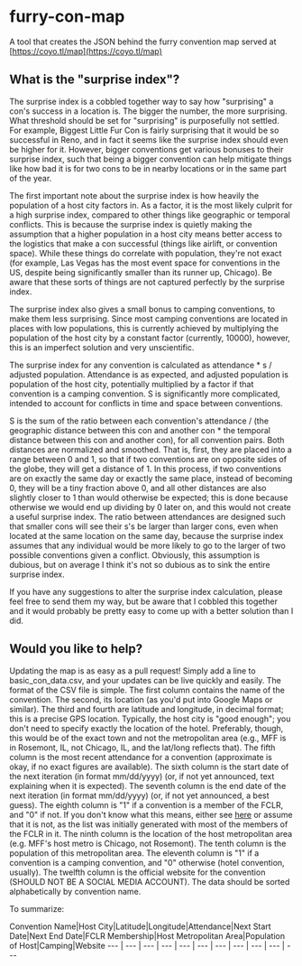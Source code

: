 # furry-con-map
A tool that creates the JSON behind the furry convention map served at [https://coyo.tl/map](https://coyo.tl/map)

## What is the "surprise index"?
The surprise index is a cobbled together way to say how "surprising" a con's success in a location is. The bigger the number, the more surprising. What threshold should be set for "surprising" is purposefully not settled. For example, Biggest Little Fur Con is fairly surprising that it would be so successful in Reno, and in fact it seems like the surprise index should even be higher for it. However, bigger conventions get various bonuses to their surprise index, such that being a bigger convention can help mitigate things like how bad it is for two cons to be in nearby locations or in the same part of the year.

The first important note about the surprise index is how heavily the population of a host city factors in. As a factor, it is the most likely culprit for a high surprise index, compared to other things like geographic or temporal conflicts. This is because the surprise index is quietly making the assumption that a higher population in a host city means better access to the logistics that make a con successful (things like airlift, or convention space). While these things do correlate with population, they're not exact (for example, Las Vegas has the most event space for conventions in the US, despite being significantly smaller than its runner up, Chicago). Be aware that these sorts of things are not captured perfectly by the surprise index.

The surprise index also gives a small bonus to camping conventions, to make them less surprising. Since most camping conventions are located in places with low populations, this is currently achieved by multiplying the population of the host city by a constant factor (currently, 10000), however, this is an imperfect solution and very unscientific.

The surprise index for any convention is calculated as attendance * s / adjusted population. Attendance is as expected, and adjusted population is population of the host city, potentially multiplied by a factor if that convention is a camping convention. S is significantly more complicated, intended to account for conflicts in time and space between conventions.

S is the sum of the ratio between each convention's attendance / (the geographic distance between this con and another con * the temporal distance between this con and another con), for all convention pairs. Both distances are normalized and smoothed. That is, first, they are placed into a range between 0 and 1, so that if two conventions are on opposite sides of the globe, they will get a distance of 1. In this process, if two conventions are on exactly the same day or exactly the same place, instead of becoming 0, they will be a tiny fraction above 0, and all other distances are also slightly closer to 1 than would otherwise be expected; this is done because otherwise we would end up dividing by 0 later on, and this would not create a useful surprise index. The ratio between attendances are designed such that smaller cons will see their s's be larger than larger cons, even when located at the same location on the same day, because the surprise index assumes that any individual would be more likely to go to the larger of two possible conventions given a conflict. Obviously, this assumption is dubious, but on average I think it's not so dubious as to sink the entire surprise index.

If you have any suggestions to alter the surprise index calculation, please feel free to send them my way, but be aware that I cobbled this together and it would probably be pretty easy to come up with a better solution than I did.

## Would you like to help?
Updating the map is as easy as a pull request! Simply add a line to basic_con_data.csv, and your updates can be live quickly and easily. The format of the CSV file is simple. The first column contains the name of the convention. The second, its location (as you'd put into Google Maps or similar). The third and fourth are latitude and longitude, in decimal format; this is a precise GPS location. Typically, the host city is "good enough"; you don't need to specify exactly the location of the hotel. Preferably, though, this would be of the exact town and not the metropolitan area (e.g., MFF is in Rosemont, IL, not Chicago, IL, and the lat/long reflects that). The fifth column is the most recent attendance for a convention (approximate is okay, if no exact figures are available). The sixth column is the start date of the next iteration (in format mm/dd/yyyy) (or, if not yet announced, text explaining when it is expected). The seventh column is the end date of the next iteration (in format mm/dd/yyyy) (or, if not yet announced, a best guess). The eighth column is "1" if a convention is a member of the FCLR, and "0" if not. If you don't know what this means, either see [here](https://fclr.info) or assume that it is not, as the list was initially generated with most of the members of the FCLR in it. The ninth column is the location of the host metropolitan area (e.g. MFF's host metro is Chicago, not Rosemont). The tenth column is the population of this metropolitan area. The eleventh column is "1" if a convention is a camping convention, and "0" otherwise (hotel convention, usually). The twelfth column is the official website for the convention (SHOULD NOT BE A SOCIAL MEDIA ACCOUNT). The data should be sorted alphabetically by convention name. 

To summarize:

Convention Name|Host City|Latitude|Longitude|Attendance|Next Start Date|Next End Date|FCLR Membership|Host Metropolitan Area|Population of Host|Camping|Website
 --- | --- | --- | --- | --- | --- | --- | --- | --- | --- | ---
